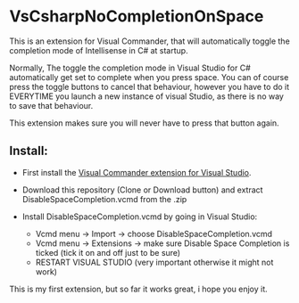 # VsCsharpNoCompletionOnSpace
This is an extension for Visual Commander, that will automatically toggle the completion mode of Intellisense in C# at startup.

Normally, The toggle the completion mode in Visual Studio for C# automatically get set to complete when you press space. You can of course 
press the toggle buttons to cancel that behaviour, however you have to do it EVERYTIME you launch a new instance of visual Studio, as there
is no way to save that behaviour.

This extension makes sure you will never have to press that button again.

## Install:

- First install the [Visual Commander extension for Visual Studio](https://marketplace.visualstudio.com/items?itemName=SergeyVlasov.VisualCommander).





- Download this repository (Clone or Download button) and extract DisableSpaceCompletion.vcmd from the .zip

- Install DisableSpaceCompletion.vcmd by going in Visual Studio:
  - Vcmd menu -> Import -> choose DisableSpaceCompletion.vcmd
  - Vcmd menu -> Extensions -> make sure Disable Space Completion is ticked (tick it on and off just to be sure)
  - RESTART VISUAL STUDIO (very important otherwise it might not work)
  
This is my first extension, but so far it works great, i hope you enjoy it.




